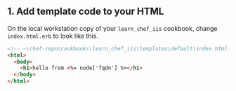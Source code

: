 ## 1. Add template code to your HTML

On the local workstation copy of your `learn_chef_iis` cookbook, change <code class="file-path">index.html.erb</code> to look like this.

```html
<!-- ~\chef-repo\cookbooks\learn_chef_iis\templates\default\index.html.erb -->
<html>
  <body>
    <h1>hello from <%= node['fqdn'] %></h1>
  </body>
</html>
```
